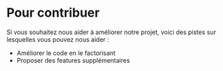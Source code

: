 # Pour contribuer

Si vous souhaitez nous aider à améliorer notre projet, voici des pistes sur lesquelles vous pouvez nous aider :

* Améliorer le code en le factorisant
* Proposer des features supplémentaires